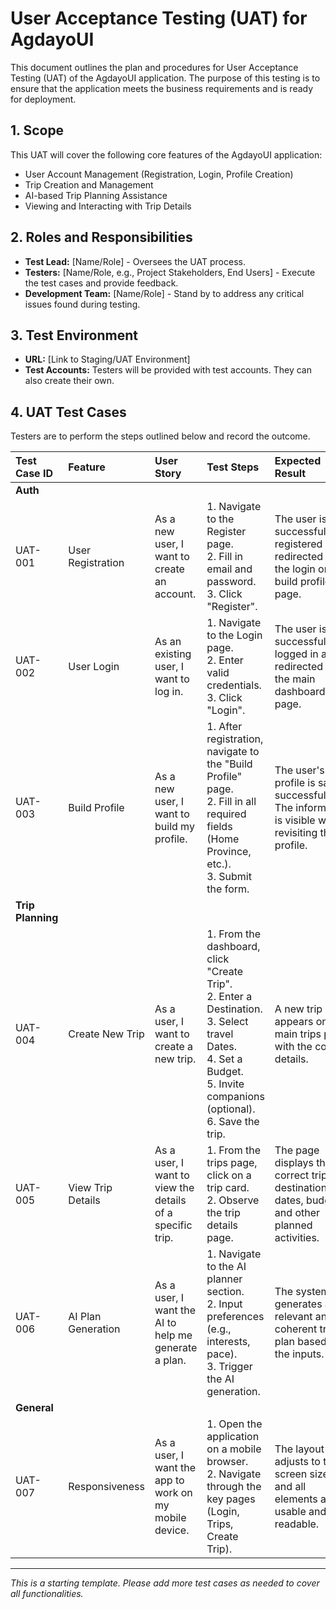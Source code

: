 # User Acceptance Testing (UAT) for AgdayoUI

This document outlines the plan and procedures for User Acceptance Testing (UAT) of the AgdayoUI application. The purpose of this testing is to ensure that the application meets the business requirements and is ready for deployment.

## 1. Scope

This UAT will cover the following core features of the AgdayoUI application:

- User Account Management (Registration, Login, Profile Creation)
- Trip Creation and Management
- AI-based Trip Planning Assistance
- Viewing and Interacting with Trip Details

## 2. Roles and Responsibilities

- **Test Lead:** [Name/Role] - Oversees the UAT process.
- **Testers:** [Name/Role, e.g., Project Stakeholders, End Users] - Execute the test cases and provide feedback.
- **Development Team:** [Name/Role] - Stand by to address any critical issues found during testing.

## 3. Test Environment

- **URL:** [Link to Staging/UAT Environment]
- **Test Accounts:** Testers will be provided with test accounts. They can also create their own.

## 4. UAT Test Cases

Testers are to perform the steps outlined below and record the outcome.

| Test Case ID | Feature | User Story | Test Steps | Expected Result | Actual Result | Status (Pass/Fail) | Comments |
| :--- | :--- | :--- | :--- | :--- | :--- | :--- | :--- |
| **Auth** |
| UAT-001 | User Registration | As a new user, I want to create an account. | 1. Navigate to the Register page. <br> 2. Fill in email and password. <br> 3. Click "Register". | The user is successfully registered and redirected to the login or build profile page. | | | |
| UAT-002 | User Login | As an existing user, I want to log in. | 1. Navigate to the Login page. <br> 2. Enter valid credentials. <br> 3. Click "Login". | The user is successfully logged in and redirected to the main dashboard/trips page. | | | |
| UAT-003 | Build Profile | As a new user, I want to build my profile. | 1. After registration, navigate to the "Build Profile" page. <br> 2. Fill in all required fields (Home Province, etc.). <br> 3. Submit the form. | The user's profile is saved successfully. The information is visible when revisiting the profile. | | | |
| **Trip Planning** |
| UAT-004 | Create New Trip | As a user, I want to create a new trip. | 1. From the dashboard, click "Create Trip". <br> 2. Enter a Destination. <br> 3. Select travel Dates. <br> 4. Set a Budget. <br> 5. Invite companions (optional). <br> 6. Save the trip. | A new trip card appears on the main trips page with the correct details. | | | |
| UAT-005 | View Trip Details | As a user, I want to view the details of a specific trip. | 1. From the trips page, click on a trip card. <br> 2. Observe the trip details page. | The page displays the correct trip destination, dates, budget, and other planned activities. | | | |
| UAT-006 | AI Plan Generation | As a user, I want the AI to help me generate a plan. | 1. Navigate to the AI planner section. <br> 2. Input preferences (e.g., interests, pace). <br> 3. Trigger the AI generation. | The system generates a relevant and coherent travel plan based on the inputs. | | | |
| **General** |
| UAT-007 | Responsiveness | As a user, I want the app to work on my mobile device. | 1. Open the application on a mobile browser. <br> 2. Navigate through the key pages (Login, Trips, Create Trip). | The layout adjusts to the screen size, and all elements are usable and readable. | | | |

---
*This is a starting template. Please add more test cases as needed to cover all functionalities.*
